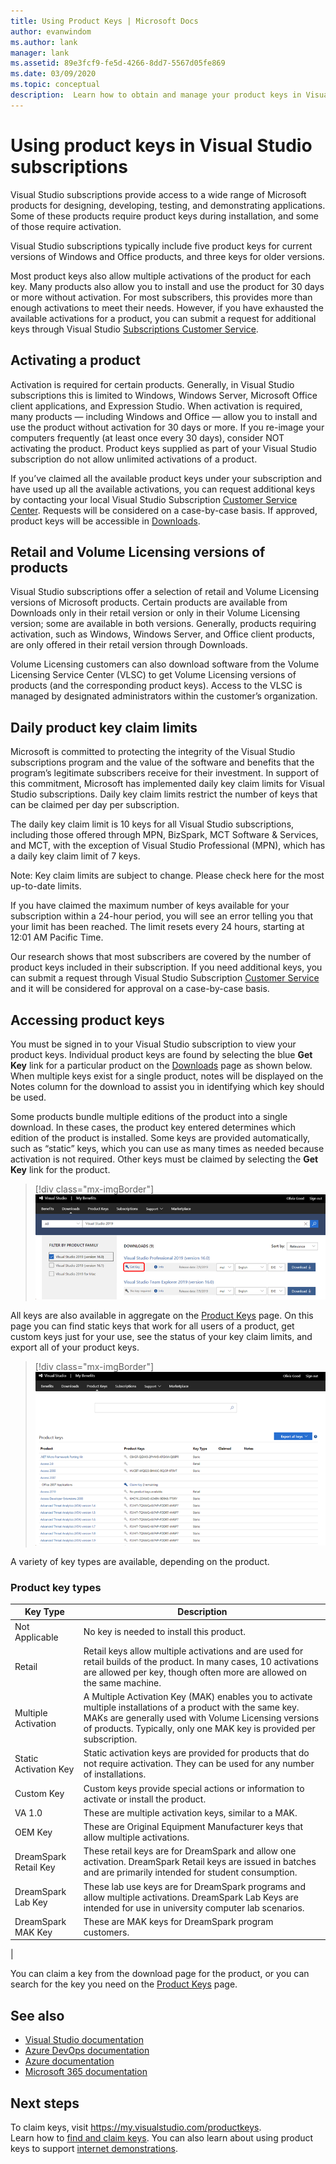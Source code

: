 ```yaml
---
title: Using Product Keys | Microsoft Docs
author: evanwindom
ms.author: lank
manager: lank
ms.assetid: 89e3fcf9-fe5d-4266-8dd7-5567d05fe869
ms.date: 03/09/2020
ms.topic: conceptual
description:  Learn how to obtain and manage your product keys in Visual Studio subscriptions.
---
```


# Using product keys in Visual Studio subscriptions

Visual Studio subscriptions provide access to a wide range of Microsoft products for designing, developing, testing, and demonstrating applications. Some of these products require product keys during installation, and some of those require activation.

Visual Studio subscriptions typically include five product keys for current versions of Windows and Office products, and three keys for older versions.

Most product keys also allow multiple activations of the product for each key.  Many products also allow you to install and use the product for 30 days or more without activation.  For most subscribers, this provides more than enough activations to meet their needs.  However, if you have exhausted the available activations for a product, you can submit a request for additional keys through Visual Studio [Subscriptions Customer Service](https://visualstudio.microsoft.com/subscriptions/support/).

## Activating a product
Activation is required for certain products.  Generally, in Visual Studio subscriptions this is limited to Windows, Windows Server, Microsoft Office client applications, and Expression Studio. When activation is required, many products — including Windows and Office — allow you to install and use the product without activation for 30 days or more. If you re-image your computers frequently (at least once every 30 days), consider NOT activating the product. Product keys supplied as part of your Visual Studio subscription do not allow unlimited activations of a product.

If you’ve claimed all the available product keys under your subscription and have used up all the available activations, you can request additional keys by contacting your local Visual Studio Subscription [Customer Service Center](https://visualstudio.microsoft.com/subscriptions/support/). Requests will be considered on a case-by-case basis. If approved, product keys will be accessible in [Downloads](https://my.visualstudio.com/downloads).

## Retail and Volume Licensing versions of products
Visual Studio subscriptions offer a selection of retail and Volume Licensing versions of Microsoft products. Certain products are available from Downloads only in their retail version or only in their Volume Licensing version; some are available in both versions. Generally, products requiring activation, such as Windows, Windows Server, and Office client products, are only offered in their retail version through Downloads.

Volume Licensing customers can also download software from the Volume Licensing Service Center (VLSC) to get Volume Licensing versions of products (and the corresponding product keys).  Access to the VLSC is managed by designated administrators within the customer’s organization.

## Daily product key claim limits
Microsoft is committed to protecting the integrity of the Visual Studio subscriptions program and the value of the software and benefits that the program’s legitimate subscribers receive for their investment. In support of this commitment, Microsoft has implemented daily key claim limits for Visual Studio subscriptions. Daily key claim limits restrict the number of keys that can be claimed per day per subscription.

The daily key claim limit is 10 keys for all Visual Studio subscriptions, including those offered through MPN, BizSpark, MCT Software & Services, and MCT, with the exception of Visual Studio Professional (MPN), which has a daily key claim limit of 7 keys.

Note: Key claim limits are subject to change. Please check here for the most up-to-date limits.

If you have claimed the maximum number of keys available for your subscription within a 24-hour period, you will see an error telling you that your limit has been reached. The limit resets every 24 hours, starting at 12:01 AM Pacific Time.

Our research shows that most subscribers are covered by the number of product keys included in their subscription. If you need additional keys, you can submit a request through Visual Studio Subscription [Customer Service](https://visualstudio.microsoft.com/subscriptions/support/) and it will be considered for approval on a case-by-case basis.

## Accessing product keys
You must be signed in to your Visual Studio subscription to view your product keys. Individual product keys are found by selecting the blue **Get Key** link for a particular product on the [Downloads](https://my.visualstudio.com/downloads) page as shown below.  When multiple keys exist for a single product, notes will be displayed on the Notes column for the download to assist you in identifying which key should be used.

Some products bundle multiple editions of the product into a single download. In these cases, the product key entered determines which edition of the product is installed.
Some keys are provided automatically, such as “static” keys, which you can use as many times as needed because activation is not required. Other keys must be claimed by selecting the **Get Key** link for the product.
> [!div class="mx-imgBorder"]
> ![Get Key from Downloads Page](_img/product-keys/download-get-key.png)

All keys are also available in aggregate on the [Product Keys](https://my.visualstudio.com/productkeys?wt.mc_id=o~msft~docs) page. On this page you can find static keys that work for all users of a product, get custom keys just for your use, see the status of your key claim limits, and export all of your product keys. 

> [!div class="mx-imgBorder"]
> ![Product Keys Page](_img/product-keys/product-keys-page.png)

A variety of key types are available, depending on the product.

### Product key types

|    Key Type           |    Description                                                                                                                                                                                                           |
|-------------------------------|------------------------------------------------------------------------------------------------------------------------------------------------------------------------------------------------------------------------------------------------------------|
|    Not Applicable                    |    No key is needed to install this product.                                                       |
|    Retail                     |    Retail keys allow multiple   activations and are used for retail builds of the product. In many cases, 10   activations are allowed per key, though often more are allowed on the same   machine.                                                       |
|    Multiple Activation        |    A Multiple   Activation Key (MAK) enables you to activate multiple installations of a   product with the same key. MAKs are generally used with Volume Licensing   versions of products. Typically, only one MAK key is provided per   subscription.    |
|    Static Activation   Key    |    Static activation   keys are provided for products that do not require activation. They can be   used for any number of installations.                                                                                                                  |
|    Custom Key                 |    Custom keys provide   special actions or information to activate or install the product.                                                                                                                                                                |
|    VA 1.0                     |    These are multiple   activation keys, similar to a MAK.                                                                                                                                                                                                 |
|    OEM Key                    |    These are Original   Equipment Manufacturer keys that allow multiple activations.                                                                                                                                                                       |
|    DreamSpark Retail   Key    |    These retail keys   are for DreamSpark and allow one activation. DreamSpark Retail keys are   issued in batches and are primarily intended for student consumption.                                                                                     |
|    DreamSpark Lab Key         |    These lab use keys   are for DreamSpark programs and allow multiple activations. DreamSpark Lab   Keys are intended for use in university computer lab scenarios.                                                                                       |
|    DreamSpark MAK Key         |    These are MAK keys   for DreamSpark program customers.                                                                                                                                                                                                  |
|

You can claim a key from the download page for the product, or you can search for the key you need on the [Product Keys](https://my.visualstudio.com/productkeys) page.

## See also
- [Visual Studio documentation](https://docs.microsoft.com/visualstudio/)
- [Azure DevOps documentation](https://docs.microsoft.com/azure/devops/)
- [Azure documentation](https://docs.microsoft.com/azure/)
- [Microsoft 365 documentation](https://docs.microsoft.com/microsoft-365/)

## Next steps
To claim keys, visit https://my.visualstudio.com/productkeys.  
Learn how to [find and claim keys](find-keys.md).
You can also learn about using product keys to support [internet demonstrations](internet-demos.md).